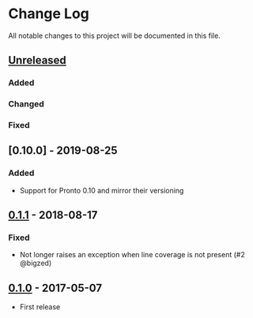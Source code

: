 # Change Log

All notable changes to this project will be documented in this file.

## [Unreleased]

### Added

### Changed

### Fixed

## [0.10.0] - 2019-08-25

### Added

- Support for Pronto 0.10 and mirror their versioning

## [0.1.1] - 2018-08-17

### Fixed

- Not longer raises an exception when line coverage is not present (#2 @bigzed)

## [0.1.0] - 2017-05-07

- First release

[Unreleased]: https://github.com/dsander/pronto-simplecov/compare/v0.10.0...HEAD
[0.1.1]: https://github.com/dsander/pronto-simplecov/compare/v0.1.0...v0.1.1
[0.1.0]: https://github.com/dsander/pronto-simplecov/compare/e020a804f16c5df8f1d45d1f921955928a669dd6...v0.1.0

